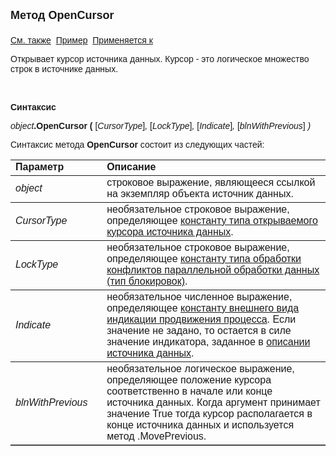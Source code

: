 <html>
<head>
<title>Источник данных\OpenCursor</title>
    <style type="text/css">
        .style1 {
            font-family: Arial, Helvetica, sans-serif;
        }
    </style>
</head>

<body>

<p><font face="Arial"><font size="4"><strong>Метод OpenCursor<br>
<br>
</strong></font><a href="../Asdata.html">См. также</a>&nbsp; <a
href="../../Examples/E_AsData.html">Пример</a>&nbsp; <a href="../Asdata.html">
Применяется к</a></font></p>

<p><font face="Arial">Открывает курсор источника данных. Курсор - это 
логическое множество строк в источнике данных.</font></p>

<p class="label">&nbsp;</p>

<p class="label"><font face="Arial"><b>Синтаксис</b></font></p>

<p><font face="Arial"><em>object</em><strong>.OpenCursor (</strong><em> </em>
[<em>CursorType</em>]<em>,
</em>[<em>LockType</em>]<em>, </em>[<em>Indicate</em>]<em>, </em>[<em>blnWithPrevious</em>]
    <em> )</em></font></p>

<p><font face="Arial">Синтаксис метода <strong>OpenCursor</strong>
состоит из следующих частей:</font></p>

<table border="1" cellPadding="5" cols="2" frame="below" rules="rows">
<TBODY>
  <tr vAlign="top">
    <td class="label" width="29%"><font face="Arial"><b>Параметр</b></font></td>
    <td class="label" width="71%"><font face="Arial"><strong>Описание</strong></font></td>
  </tr>
  <tr>
    <td width="29%"><font face="Arial"><em>object</em></font></td>
    <td width="71%"><font face="Arial">строковое выражение, являющееся 
	ссылкой на экземпляр объекта источник данных.</font></td>
  </tr>
</TBODY>
  <tr>
    <td width="29%"><font face="Arial"><em>CursorType</em></font></td>
    <td width="71%"><font face="Arial">необязательное строковое 
	выражение, определяющее <a
    href="../../Constants/const_opencursor_cursortype.html">константу типа 
	открываемого курсора источника данных</a>.</font></td>
  </tr>
  <tr>
    <td width="29%"><font face="Arial"><em>LockType</em></font></td>
    <td width="71%"><font face="Arial">необязательное строковое 
	выражение, определяющее <a
    href="../../Constants/const_opencursor_locktype.html">константу типа 
	обработки конфликтов параллельной обработки данных (тип блокировок)</a>.</font></td>
  </tr>
  <tr>
    <td width="29%"><font face="Arial"><em>Indicate</em></font></td>
    <td width="71%"><font face="Arial">необязательное численное 
	выражение, определяющее <a
    href="../../Constants/const_opencursor_Indicate.html">константу внешнего вида 
	индикации продвижения процесса</a>. Если значение не задано, то остается в 
	силе значение индикатора, заданное в <a href="../../Defs/Data.html">описании 
	источника данных</a>.</font></td>
  </tr>
  <tr>
    <td width="29%" class="style1"><em>blnWithPrevious</em></td>
    <td width="71%" class="style1">необязательное логическое выражение, определяющее 
        положение курсора соответственно в начале или конце источника данных. Когда 
        аргумент принимает значение True тогда курсор располагается в конце источника 
        данных и используется метод .MovePrevious.</td>
  </tr>
</table>
</body>
</html>
